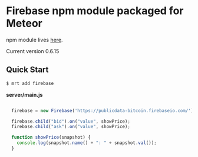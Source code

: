 Firebase npm module packaged for Meteor
==========================

npm module lives [here](https://npmjs.org/package/firebase).

Current version 0.6.15

## Quick Start

```sh
$ mrt add firebase
```

**server/main.js**
```javascript

  firebase = new Firebase('https://publicdata-bitcoin.firebaseio.com/');

  firebase.child("bid").on("value", showPrice);
  firebase.child("ask").on("value", showPrice);

  function showPrice(snapshot) {
    console.log(snapshot.name() + ": " + snapshot.val());
  }


```